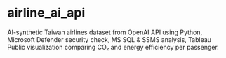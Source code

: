 # airline_ai_api
AI-synthetic Taiwan airlines dataset from OpenAI API using Python, Microsoft Defender security check, MS SQL &amp; SSMS analysis, Tableau Public visualization comparing CO₂ and energy efficiency per passenger.
